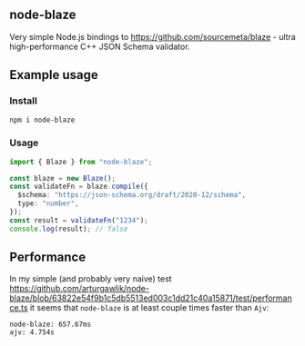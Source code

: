 ## node-blaze

Very simple Node.js bindings to https://github.com/sourcemeta/blaze - ultra high-performance C++ JSON Schema validator.

## Example usage

### Install

```bash
npm i node-blaze
```

### Usage

```typescript
import { Blaze } from "node-blaze";

const blaze = new Blaze();
const validateFn = blaze.compile({
  $schema: "https://json-schema.org/draft/2020-12/schema",
  type: "number",
});
const result = validateFn("1234");
console.log(result); // false
```

## Performance

In my simple (and probably very naive) test https://github.com/arturgawlik/node-blaze/blob/63822e54f9b1c5db5513ed003c1dd21c40a15871/test/performance.ts it seems that `node-blaze` is at least couple times faster than `Ajv`:

```text
node-blaze: 657.67ms
ajv: 4.754s
```

